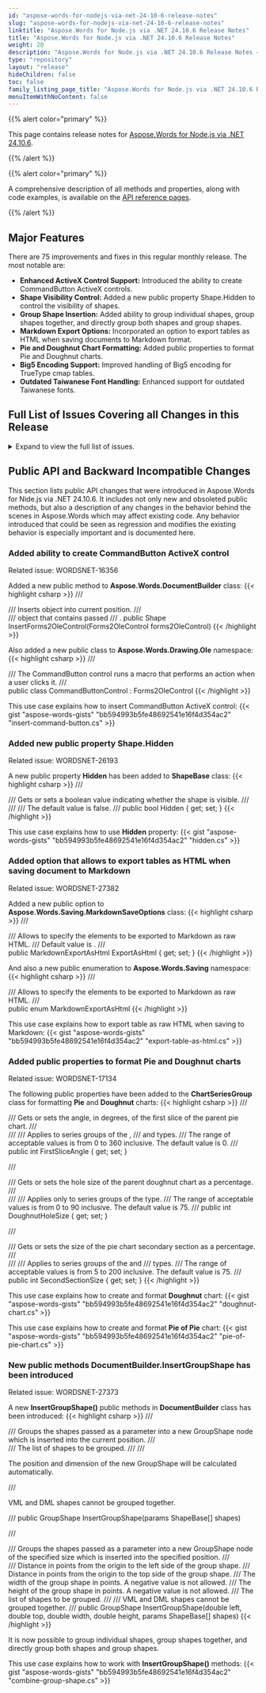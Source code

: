 ```yaml
---
id: "aspose-words-for-nodejs-via-net-24-10-6-release-notes"
slug: "aspose-words-for-nodejs-via-net-24-10-6-release-notes"
linktitle: "Aspose.Words for Node.js via .NET 24.10.6 Release Notes"
title: "Aspose.Words for Node.js via .NET 24.10.6 Release Notes"
weight: 20
description: "Aspose.Words for Node.js via .NET 24.10.6 Release Notes – the latest updates and fixes."
type: "repository"
layout: "release"
hideChildren: false
toc: false
family_listing_page_title: "Aspose.Words for Node.js via .NET 24.10.6 Release Notes"
menuItemWithNoContent: false
---
```


{{% alert color="primary" %}}

This page contains release notes for [Aspose.Words for Node.js via .NET 24.10.6](https://www.npmjs.com/package/@aspose/words).

{{% /alert %}}


{{% alert color="primary" %}}

A comprehensive description of all methods and properties, along with code examples, is available on the [API reference pages](https://reference.aspose.com/words/python-net/).

{{% /alert %}}

## Major Features

There are 75 improvements and fixes in this regular monthly release. The most notable are:

- **Enhanced ActiveX Control Support:** Introduced the ability to create CommandButton ActiveX controls.
- **Shape Visibility Control:** Added a new public property Shape.Hidden to control the visibility of shapes.
- **Group Shape Insertion:** Added ability to group individual shapes, group shapes together, and directly group both shapes and group shapes.
- **Markdown Export Options:** Incorporated an option to export tables as HTML when saving documents to Markdown format.
- **Pie and Doughnut Chart Formatting:** Added public properties to format Pie and Doughnut charts.
- **Big5 Encoding Support:** Improved handling of Big5 encoding for TrueType cmap tables.
- **Outdated Taiwanese Font Handling:** Enhanced support for outdated Taiwanese fonts.

## Full List of Issues Covering all Changes in this Release

<details>
<summary>Expand to view the full list of issues.</summary>

|Key|Summary|Category|
| :- | :- | :- |
|WORDSNET-27373|Add overload of InsertGroupShape to group GroupShapes|New Feature
|WORDSNET-26193|Make ShapeBase.Hidden property public|New Feature
|WORDSNET-16356|Add feature to create CommandButton ActiveX|New Feature
|WORDSNET-17134|Manipulation of Doughnut Chart Style|New Feature
|WORDSNET-26995|Aspose.Words support save as "Web page, Filtered" format|New Feature
|WORDSNET-22965|Add feature to get ChartType of chart|New Feature
|WORDSNET-27420|Support for PCL5|New Feature
|WORDSNET-13454|Image wrapping problem and some content moves to previous page in PDF|Enhancement
|WORDSNET-27260|Chart is rendered improperly|Enhancement
|WORDSNET-26970|Comparison shows wrong SDT tag|Enhancement
|WORDSNET-27211|Corrupted DOCX document is loaded as TXT if load from stream|Bug
|WORDSNET-25819|Exception is thrown upon comparing document|Bug
|WORDSNET-26080|InvalidOperationException is thrown upon comparing document|Bug
|WORDSNET-26251|NC sync error occurs when comparing docx documents|Bug
|WORDSNET-27261|Comparison throws NC sync failed exception|Bug
|WORDSNET-27329|Document.Compare throws System.InvalidOperationException|Bug
|WORDSNET-27274|Compare throws System.InvalidOperationException: NC sync failed|Bug
|WORDSNET-25378|Aspose.Words 23.5 Throws "ArgumentOutOfRangeException" when comparing Word documents|Bug
|WORDSNET-27310|Formula fields are updated improperly|Bug
|WORDSNET-27359|ArithmeticException is thrown upon rendering document to PDF|Bug
|WORDSNET-25909|XPS Viewer shows broken signature warning in XPS signed by Aspose.Words|Bug
|WORDSNET-27355|Compare lists content controls as modified|Bug
|WORDSNET-27328|Inconsistent XmlMapping.IsMapped property behavior with CustomXmlPart null value in SDTs|Bug
|WORDSNET-27004|Incorrect wrapping of the justified line|Bug
|WORDSNET-26739|DOCX to PDF: Values from Chart axes not rendered|Bug
|WORDSNET-25095|Pie charts are rendered with less radius|Bug
|WORDSNET-27325|NullReferenceException while reading HTML|Bug
|WORDSNET-27036|"RemoveContainingFields" cleanup option removes Hyperlink field in Mail Merge|Bug
|WORDSNET-27062|Chinese file names inside the epub file garbled after conversion|Bug
|WORDSNET-26913|Aspose.Words allows adding custom document property with name that starts with digits that produced an invalid XML|Bug
|WORDSNET-27292|Ranged SDT ids are duplicated in 'foreach'|Bug
|WORDSNET-27397|Aspose.Words produces a corrupted document after removing frames|Bug
|WORDSNET-27424|Pdf2Word hangs upon loading document|Bug
|WORDSNET-27408|Exported OLE objects from RTF cannot be opened within respective tool|Bug
|WORDSNET-27382|Consider providing an option to export tables as HTML when saving document to Markdown|Bug
|WORDSNET-27317|Aspose.Words loads PDF document very slow|Bug
|WORDSNET-27351|Redundant footer is added in the extracted page|Bug
|WORDSNET-27296|Aspose.Words hangs upon loading PDF document|Bug
|WORDSNET-27383|Footer is changed after open/save document.|Bug
|WORDSNET-27369|Linked text box chain is not loaded into the model|Bug
|WORDSNET-27360|Webpage to MHTML conversion produces empty document|Bug
|WORDSNET-26631|Table overlaps list item text on DOC to PDF conversion|Bug
|WORDSNET-27207|Can't add a paragraph to even pages |Bug
|WORDSNET-27378|ArgumentException is thrown upon rendering document|Bug
|WORDSNET-27379|Image Color Conversion Issue When Saving DOCX as PDF|Bug
|WORDSNET-27289|Image color is changed after rendering in .NET Standard|Bug
|WORDSNET-27225|Line is lost after rendering document as HtmlFixed|Bug
|WORDSNET-27393|DOCX to PDF: Chinese font not applied in output PDF file|Bug
|WORDSNET-27381|List items positions are changed after PDF to DOCX conversion|Bug
|WORDSNET-27316|ArgumentException is thrown upon rendering document|Bug
|WORDSNET-27371|Gradient is lost after rendering document to image|Bug
|WORDSNET-27389|DOCX to PDF: Fonts are substituted even though they are available in the fonts folder or installed on the system|Bug
|WORDSNET-27118|LINQ Reporting Engine template syntax is not processed in textbox SDT|Bug
|WORDSNET-27226|Chart is rendered improperly|Bug
|WORDSNET-27350|Chart with logarithmic axis scaling is rendered improperly|Bug
|WORDSNET-27191|Hyperlink is changed after converting DOCX to DOC|Bug
|WORDSNET-25527|MailMergeSettings.Query does not work if path to data source contains '#'|Bug
|WORDSNET-27193|ArgumentNullException is thrown upon using Document.ExtractPages with hyphenation|Bug
|WORDSNET-27339|Characters getting cut off when converting DOCX to PDF|Bug
|WORDSNET-27091|Columns width issue on saving to XLSX|Bug
|WORDSNET-27215|XmlException is thrown upon loading ODT document|Bug
|WORDSNET-27286|PDF produced by Aspose.Words shows warnings upon validation PDF/UA complicance|Bug
|WORDSNET-27178|Bad quality of ePub to DOCX conversion|Bug
|WORDSNET-26987|Resultant file is corrupt when saving it to the same stream|Bug
|WORDSNET-27168|DATE field with french formatting change value to english formatting (DOCX to PDF)|Bug
|WORDSNET-27400|Platform issue while running on modern os versions|Bug
|WORDSNET-27301|DOCX to PDF rendering issue with Thai char|Bug
|WORDSNET-27344|Position of page numbers in TOC are not lined in HTML|Bug
|WORDSNET-27357|Cell level SDT is not exported to PDF as editable checkbox|Bug
|WORDSNET-27279|Formatting lost after loading from HTML|Bug
|WORDSNET-25815|DOCX to MD: Code blocks not converted correctly|Bug
|WORDSNET-27006|Document corrupted exception|Bug
|WORDSNET-21361|Table Indent property changed after converted from Word to HTML to word|Bug
|WORDSNET-27264|MailMerge number format in fr_CH locale|Bug
|WORDSNET-17545|Document.UpdateFields does not update HYPERLINK field, leaving its result as "Error! Hyperlink reference not valid"|Bug
</details>

## Public API and Backward Incompatible Changes

This section lists public API changes that were introduced in Aspose.Words for Nide.js via .NET 24.10.6. It includes not only new and obsoleted public methods, but also a description of any changes in the behavior behind the scenes in Aspose.Words which may affect existing code. Any behavior introduced that could be seen as regression and modifies the existing behavior is especially important and is documented here.

### Added ability to create CommandButton ActiveX control

Related issue: WORDSNET-16356

Added a new public method to **Aspose.Words.DocumentBuilder** class:
{{< highlight csharp >}}
/// <summary>
/// Inserts <see cref="Forms2OleControl"/> object into current position.
/// </summary>
/// <returns><see cref="Shape"/> object that contains passed <see cref="Forms2OleControl"/></returns>
/// <seealso cref="Shape.OleFormat"/><seealso cref="OleFormat.OleControl"/>.
public Shape InsertForms2OleControl(Forms2OleControl forms2OleControl)
{{< /highlight >}}

Also added a new public class to **Aspose.Words.Drawing.Ole** namespace:
{{< highlight csharp >}}
/// <summary>
/// The CommandButton control runs a macro that performs an action when a user clicks it.
/// </summary>
public class CommandButtonControl : Forms2OleControl
{{< /highlight >}}

This use case explains how to insert CommandButton ActiveX control:
{{< gist "aspose-words-gists" "bb594993b5fe48692541e16f4d354ac2" "insert-command-button.cs" >}}

### Added new public property Shape.Hidden

Related issue: WORDSNET-26193

A new public property **Hidden** has been added to **ShapeBase** class:
{{< highlight csharp >}}
/// <summary>
/// Gets or sets a boolean value indicating whether the shape is visible.
/// </summary>
/// <remarks>
/// The default value is <c>false</c>.
/// </remarks>
public bool Hidden { get; set; }
{{< /highlight >}}

This use case explains how to use **Hidden** property:
{{< gist "aspose-words-gists" "bb594993b5fe48692541e16f4d354ac2" "hidden.cs" >}}

### Added option that allows to export tables as HTML when saving document to Markdown

Related issue: WORDSNET-27382

Added a new public option to **Aspose.Words.Saving.MarkdownSaveOptions** class:
{{< highlight csharp >}}
/// <summary>
/// Allows to specify the elements to be exported to Markdown as raw HTML.
/// Default value is <see cref="MarkdownExportAsHtml.None"/>.
/// </summary>
public MarkdownExportAsHtml ExportAsHtml { get; set; }
{{< /highlight >}}

And also a new public enumeration to **Aspose.Words.Saving** namespace:
{{< highlight csharp >}}
/// <summary>
/// Allows to specify the elements to be exported to Markdown as raw HTML.
/// </summary>
public enum MarkdownExportAsHtml
{{< /highlight >}}

This use case explains how to export table as raw HTML when saving to Markdown:
{{< gist "aspose-words-gists" "bb594993b5fe48692541e16f4d354ac2" "export-table-as-html.cs" >}}

### Added public properties to format Pie and Doughnut charts

Related issue: WORDSNET-17134

The following public properties have been added to the **ChartSeriesGroup** class for formatting **Pie** and **Doughnut** charts:
{{< highlight csharp >}}
/// <summary>
/// Gets or sets the angle, in degrees, of the first slice of the parent pie chart.
/// </summary>
/// <remarks>
/// Applies to series groups of the <see cref="ChartSeriesType.Pie"/>, <see cref="ChartSeriesType.Pie3D"/>
/// and <see cref="ChartSeriesType.Doughnut"/> types.
/// The range of acceptable values is from 0 to 360 inclusive. The default value is 0.
/// </remarks>
public int FirstSliceAngle { get; set; }

/// <summary>
/// Gets or sets the hole size of the parent doughnut chart as a percentage.
/// </summary>
/// <remarks>
/// Applies only to series groups of the <see cref="ChartSeriesType.Doughnut"/> type.
/// The range of acceptable values is from 0 to 90 inclusive. The default value is 75.
/// </remarks>
public int DoughnutHoleSize { get; set; }

/// <summary>
/// Gets or sets the size of the pie chart secondary section as a percentage.
/// </summary>
/// <remarks>
/// Applies to series groups of the <see cref="ChartSeriesType.PieOfPie"/> and
/// <see cref="ChartSeriesType.PieOfBar"/> types.
/// The range of acceptable values is from 5 to 200 inclusive. The default value is 75.
/// </remarks>
public int SecondSectionSize { get; set; }
{{< /highlight >}}

This use case explains how to create and format **Doughnut** chart:
{{< gist "aspose-words-gists" "bb594993b5fe48692541e16f4d354ac2" "doughnut-chart.cs" >}}

This use case explains how to create and format **Pie of Pie** chart:
{{< gist "aspose-words-gists" "bb594993b5fe48692541e16f4d354ac2" "pie-of-pie-chart.cs" >}}

### New public methods DocumentBuilder.InsertGroupShape has been introduced

Related issue: WORDSNET-27373

A new **InsertGroupShape()** public methods in **DocumentBuilder** class has been introduced:
{{< highlight csharp >}}
/// <summary>
/// Groups the shapes passed as a parameter into a new GroupShape node which is inserted into the current position.
/// </summary>
/// <param name="shapes">The list of shapes to be grouped.</param>
/// <remarks>
/// <p>The position and dimension of the new GroupShape will be calculated automatically.</p>
/// <p>VML and DML shapes cannot be grouped together.</p>
/// </remarks>
public GroupShape InsertGroupShape(params ShapeBase[] shapes)

/// <summary>
/// Groups the shapes passed as a parameter into a new GroupShape node of the specified size which is inserted into the specified position.
/// </summary>
/// <param name="left">Distance in points from the origin to the left side of the group shape.</param>
/// <param name="top">Distance in points from the origin to the top side of the group shape.</param>
/// <param name="width">The width of the group shape in points. A negative value is not allowed.</param>
/// <param name="height">The height of the group shape in points. A negative value is not allowed.</param>
/// <param name="shapes">The list of shapes to be grouped.</param>
/// <remarks>
/// VML and DML shapes cannot be grouped together.
/// </remarks>
public GroupShape InsertGroupShape(double left, double top, double width, double height, params ShapeBase[] shapes)
{{< /highlight >}}

It is now possible to group individual shapes, group shapes together, and directly group both shapes and group shapes.

This use case explains how to work with **InsertGroupShape()** methods:
{{< gist "aspose-words-gists" "bb594993b5fe48692541e16f4d354ac2" "combine-group-shape.cs" >}}